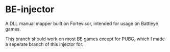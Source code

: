 # BE-injector
A DLL manual mapper built on Fortevisor, intended for usage on Battleye games. 

This branch should work on most BE games except for PUBG, which I made a seperate branch of this injector for. 
